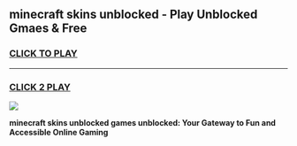 
## minecraft skins unblocked - Play Unblocked Gmaes & Free
<h3>
<a href="https://news.freeplayer.one?title=minecraft_skins_unblocked&ref=16F">CLICK TO PLAY</a></h3>
<hr>

<h3>
<a href="https://news.freeplayer.one?title=minecraft_skins_unblocked&ref=16F">CLICK 2 PLAY</a>
  
</h3>

<a href="https://news.freeplayer.one?title=minecraft_skins_unblocked&ref=16F/"><img src="https://clearcache.store/games.png"></a>


**minecraft skins unblocked games unblocked: Your Gateway to Fun and Accessible Online Gaming**
